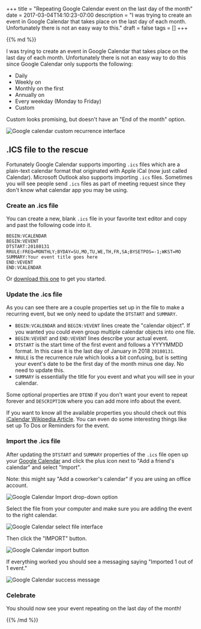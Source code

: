 +++
title = "Repeating Google Calendar event on the last day of the month"
date = 2017-03-04T14:10:23-07:00
description = "I was trying to create an event in Google Calendar that takes place on the last day of each month. Unfortunately there is not an easy way to this."
draft = false
tags = []
+++

<div class="post__column markdown">
{{% md %}}

I was trying to create an event in Google Calendar that takes place on the last day of each month. Unfortunately there is not an easy way to do this since Google Calendar only supports the following:

- Daily
- Weekly on <day of the week>
- Monthly on the first <day of the week>
- Annually on <date of the month>
- Every weekday (Monday to Friday)
- Custom

Custom looks promising, but doesn't have an "End of the month" option.

![Google calendar custom recurrence interface](/images/repeating-event/custom-ui.jpg)

## .ICS file to the rescue

Fortunately Google Calendar supports importing `.ics` files which are a plain-text calendar format that originated with Apple iCal (now just called Calendar). Microsoft Outlook also supports importing `.ics` files. Sometimes you will see people send `.ics` files as part of meeting request since they don't know what calendar app you may be using.

### Create an .ics file

You can create a new, blank `.ics` file in your favorite text editor and copy and past the following code into it.

```
BEGIN:VCALENDAR
BEGIN:VEVENT
DTSTART:20180131
RRULE:FREQ=MONTHLY;BYDAY=SU,MO,TU,WE,TH,FR,SA;BYSETPOS=-1;WKST=MO
SUMMARY:Your event title goes here
END:VEVENT
END:VCALENDAR
```

Or [download this one](/files/repeating-event.calendar.ics) to get you started.

### Update the .ics file

As you can see there are a couple properties set up in the file to make a recurring event, but we only need to update the `DTSTART` and `SUMMARY`.

- `BEGIN:VCALENDAR` and `BEGIN:VEVENT` lines create the "calendar object". If you wanted you could even group multiple calendar objects into one file.
- `BEGIN:VEVENT` and `END:VEVENT` lines describe your actual event.
- `DTSTART` is the start time of the first event and follows a YYYYMMDD format. In this case it is the last day of January in 2018 `20180131`.
- `RRULE` is the recurrence rule which looks a bit confusing, but is setting your event's date to be the first day of the month minus one day. No need to update this.
- `SUMMARY` is essentially the title for you event and what you will see in your calendar.

Some optional properties are `DTEND` if you don't want your event to repeat forever and `DESCRIPTION` where you can add more info about the event.

If you want to know all the available properties you should check out this [iCalendar Wikipedia Article](https://en.wikipedia.org/wiki/ICalendar). You can even do some interesting things like set up To Dos or Reminders for the event.

### Import the .ics file

After updating the `DTSTART` and `SUMMARY` properties of the `.ics` file open up your [Google Calendar](https://calendar.google.com/calendar/b/1/r/month) and click the plus icon next to "Add a friend's calendar" and select "Import".

Note: this might say "Add a coworker's calendar" if you are using an office account.

![Google Calendar Import drop-down option](/images/repeating-event/import.jpg)

Select the file from your computer and make sure you are adding the event to the right calendar.

![Google Calendar select file interface](/images/repeating-event/select-file.jpg)

Then click the "IMPORT" button.

![Google Calendar import button](/images/repeating-event/import-btn.jpg)

If everything worked you should see a messaging saying "Imported 1 out of 1 event."

![Google Calendar success message](/images/repeating-event/success.jpg)

### Celebrate

You should now see your event repeating on the last day of the month!


{{% /md %}}
</div>
